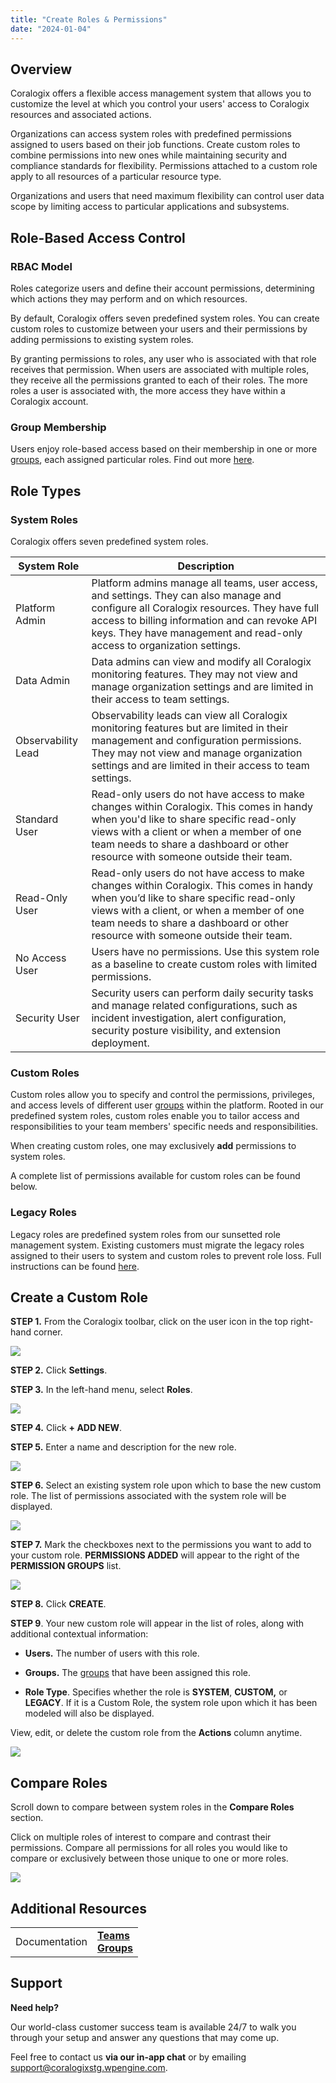 ```yaml
---
title: "Create Roles & Permissions"
date: "2024-01-04"
---
```


## Overview

Coralogix offers a flexible access management system that allows you to customize the level at which you control your users' access to Coralogix resources and associated actions.

Organizations can access system roles with predefined permissions assigned to users based on their job functions. Create custom roles to combine permissions into new ones while maintaining security and compliance standards for flexibility. Permissions attached to a custom role apply to all resources of a particular resource type.

Organizations and users that need maximum flexibility can control user data scope by limiting access to particular applications and subsystems.

## Role-Based Access Control

### RBAC Model

Roles categorize users and define their account permissions, determining which actions they may perform and on which resources.

By default, Coralogix offers seven predefined system roles. You can create custom roles to customize between your users and their permissions by adding permissions to existing system roles.

By granting permissions to roles, any user who is associated with that role receives that permission. When users are associated with multiple roles, they receive all the permissions granted to each of their roles. The more roles a user is associated with, the more access they have within a Coralogix account.

### Group Membership

Users enjoy role-based access based on their membership in one or more [](https://coralogixstg.wpengine.com/docs/groups/)[groups](https://coralogixstg.wpengine.com/docs/groups/), each assigned particular roles. Find out more [here](https://coralogixstg.wpengine.com/docs/groups/).

## Role Types

### System Roles

Coralogix offers seven predefined system roles.

| System Role | Description |
| --- | --- |
| Platform Admin | Platform admins manage all teams, user access, and settings. They can also manage and configure all Coralogix resources. They have full access to billing information and can revoke API keys. They have management and read-only access to organization settings. |
| Data Admin | Data admins can view and modify all Coralogix monitoring features. They may not view and manage organization settings and are limited in their access to team settings. |
| Observability Lead | Observability leads can view all Coralogix monitoring features but are limited in their management and configuration permissions. They may not view and manage organization settings and are limited in their access to team settings. |
| Standard User | Read-only users do not have access to make changes within Coralogix. This comes in handy when you'd like to share specific read-only views with a client or when a member of one team needs to share a dashboard or other resource with someone outside their team. |
| Read-Only User | Read-only users do not have access to make changes within Coralogix. This comes in handy when you’d like to share specific read-only views with a client, or when a member of one team needs to share a dashboard or other resource with someone outside their team. |
| No Access User | Users have no permissions. Use this system role as a baseline to create custom roles with limited permissions. |
| Security User | Security users can perform daily security tasks and manage related configurations, such as incident investigation, alert configuration, security posture visibility, and extension deployment. |

### Custom Roles

Custom roles allow you to specify and control the permissions, privileges, and access levels of different user [groups](https://coralogixstg.wpengine.com/docs/groups/) within the platform. Rooted in our predefined system roles, custom roles enable you to tailor access and responsibilities to your team members' specific needs and responsibilities.

When creating custom roles, one may exclusively **add** permissions to system roles.

A complete list of permissions available for custom roles can be found below.

### Legacy Roles

Legacy roles are predefined system roles from our sunsetted role management system. Existing customers must migrate the legacy roles assigned to their users to system and custom roles to prevent role loss. Full instructions can be found [here](https://coralogixstg.wpengine.com/docs/groups/).

## Create a Custom Role

**STEP 1.** From the Coralogix toolbar, click on the user icon in the top right-hand corner.

![](images/Screenshot-2024-01-04-at-8.05.48.png)

**STEP 2.** Click **Settings**.

**STEP 3.** In the left-hand menu, select **Roles**.

![](images/Screenshot-2024-01-04-at-8.03.03-1.png)

**STEP 4.** Click **\+ ADD NEW**.

**STEP 5.** Enter a name and description for the new role.

![](images/Screenshot-2024-01-04-at-8.03.31.png)

**STEP 6.** Select an existing system role upon which to base the new custom role. The list of permissions associated with the system role will be displayed.

![](images/Screenshot-2024-01-04-at-8.04.22.png)

**STEP 7.** Mark the checkboxes next to the permissions you want to add to your custom role. **PERMISSIONS ADDED** will appear to the right of the **PERMISSION GROUPS** list.

![](images/Screenshot-2024-01-04-at-8.04.37.png)

**STEP 8.** Click **CREATE**.

**STEP 9**. Your new custom role will appear in the list of roles, along with additional contextual information:

- **Users.** The number of users with this role.

- **Groups.** The [groups](https://coralogixstg.wpengine.com/docs/groups/) that have been assigned this role.

- **Role Type**. Specifies whether the role is **SYSTEM**, **CUSTOM,** or **LEGACY**. If it is a Custom Role, the system role upon which it has been modeled will also be displayed.

View, edit, or delete the custom role from the **Actions** column anytime.

![](images/Screenshot-2024-01-04-at-8.13.19.png)

## Compare Roles

Scroll down to compare between system roles in the **Compare Roles** section.

Click on multiple roles of interest to compare and contrast their permissions. Compare all permissions for all roles you would like to compare or exclusively between those unique to one or more roles.

![](images/Screenshot-2024-01-04-at-8.15.05.png)

## Additional Resources

<table><tbody><tr><td>Documentation</td><td><strong><strong><a href="https://coralogixstg.wpengine.com/docs/user-team-management/">Teams</a></strong></strong><br><a href="https://coralogixstg.wpengine.com/docs/groups/"><strong>Groups</strong></a></td></tr></tbody></table>

## Support

**Need help?**

Our world-class customer success team is available 24/7 to walk you through your setup and answer any questions that may come up.

Feel free to contact us **via our in-app chat** or by emailing [support@coralogixstg.wpengine.com](mailto:support@coralogixstg.wpengine.com).

